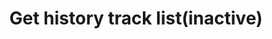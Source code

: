 ---
title: Get history track list(inactive)
position_number: 19
type: get
description: /az/future/trade/v1/entrust/track-list-history
parameters:
    -
        name: direction
        type: string
        mandatory: false
        default: NEXT
        description: Direction（PREV:Previous page；NEXT:Next page）
        ranges: PREV;NEXT
    -
        name: limit
        type: integer
        mandatory: false
        default: 10
        description: Limit
        ranges:
    -
        name: id
        type: integer
        mandatory: false
        default: N/A
        description:
        ranges:
    -
        name: endTime
        type: integer
        mandatory: false
        default: N/A
        description: End time
        ranges:
    -
        name: startTime
        type: integer
        mandatory: false
        default: N/A
        description: start time
        ranges: 
    - 
        name: symbol
        type: string
        mandatory: false
        default: N/A
        description: symbol
        ranges:
content_markdown: |-

               #### **Limit Flow Rules**

               200/s/apikey
left_code_blocks:
    -
        code_block: "public void getTrackDetail() {\r\n\tString text = HttpUtil.get(URL + \"/data/api/az/future/trade/v1/entrust/track-list-history\");\r\n\tSystem.out.println(text);\r\n}"
        title: Java
        language: java
right_code_blocks:
    - code_block: |-
        {
          "error": {
            "code": "",
            "msg": ""
          },
          "msgInfo": "",
          "result": {
            hasNext: true,               //Is there a next page
            hasPre: true,                //Is there a previous page
            items:[
              "activationPrice": 0,      //Activation price
              "avgPrice": 0,             //Average price
              "callback": "",            //Callback range configuration 1:PROPORTION 2:FIXED
              "callbackVal": 0,          //Callback value
              "configActivation": false, //Whether to configure activation price
              "createdTime": 0,          //Creat time
              "currentPrice": 0,         //Real-time price, compared with the activation price and order price, to determine the direction of the activation price
              "desc": "",                //Describe
              "executedQty": 0,          //Actual transaction quantity
              "orderSide": "",           //Order side
              "ordinary": true,          //
              "origQty": 0,              //Quantity (Cont)
              "positionSide": "",        //Position side
              "price": 0,                //Order price
              "state": "",               //Order state: NOT_ACTIVATION:inactivated;NOT_TRIGGERED:not triggered;TRIGGERING:triggering;TRIGGERED:triggered;USER_REVOCATION:user revocation;PLATFORM_REVOCATION:platform rejects;EXPIRED:expired;DELEGATION_FAILED:delegation failed
              "stopPrice": 0,            //Trigger price
              "symbol": "",              //Symbol
              "trackId": 0,              //Track id
              "triggerPriceType": "",    //Trigger price type
              "updatedTime": 0           //Update time
            ]
          },
          "returnCode": 0
        }
      title: Response
      language: json
---